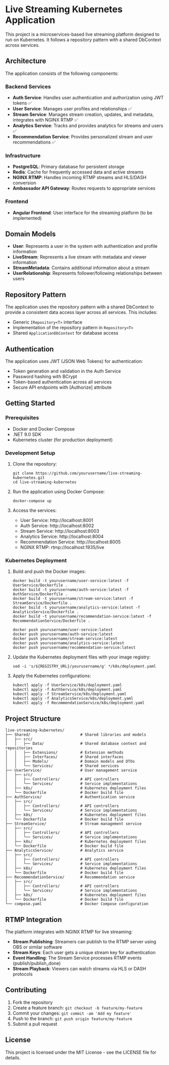 # Live Streaming Kubernetes Application

This project is a microservices-based live streaming platform designed to run on Kubernetes. It follows a repository pattern with a shared DbContext across services.

## Architecture

The application consists of the following components:

### Backend Services

- **Auth Service**: Handles user authentication and authorization using JWT tokens ✅
- **User Service**: Manages user profiles and relationships ✅
- **Stream Service**: Manages stream creation, updates, and metadata, integrates with NGINX RTMP ✅
- **Analytics Service**: Tracks and provides analytics for streams and users ✅
- **Recommendation Service**: Provides personalized stream and user recommendations ✅

### Infrastructure

- **PostgreSQL**: Primary database for persistent storage
- **Redis**: Cache for frequently accessed data and active streams
- **NGINX RTMP**: Handles incoming RTMP streams and HLS/DASH conversion
- **Ambassador API Gateway**: Routes requests to appropriate services

### Frontend

- **Angular Frontend**: User interface for the streaming platform (to be implemented)

## Domain Models

- **User**: Represents a user in the system with authentication and profile information
- **LiveStream**: Represents a live stream with metadata and viewer information
- **StreamMetadata**: Contains additional information about a stream
- **UserRelationship**: Represents follower/following relationships between users

## Repository Pattern

The application uses the repository pattern with a shared DbContext to provide a consistent data access layer across all services. This includes:

- Generic `IRepository<T>` interface
- Implementation of the repository pattern in `Repository<T>`
- Shared `ApplicationDbContext` for database access

## Authentication

The application uses JWT (JSON Web Tokens) for authentication:

- Token generation and validation in the Auth Service
- Password hashing with BCrypt
- Token-based authentication across all services
- Secure API endpoints with [Authorize] attribute

## Getting Started

### Prerequisites

- Docker and Docker Compose
- .NET 9.0 SDK
- Kubernetes cluster (for production deployment)

### Development Setup

1. Clone the repository:
   ```
   git clone https://github.com/yourusername/live-streaming-kubernetes.git
   cd live-streaming-kubernetes
   ```

2. Run the application using Docker Compose:
   ```
   docker-compose up
   ```

3. Access the services:
   - User Service: http://localhost:8001
   - Auth Service: http://localhost:8002
   - Stream Service: http://localhost:8003
   - Analytics Service: http://localhost:8004
   - Recommendation Service: http://localhost:8005
   - NGINX RTMP: rtmp://localhost:1935/live

### Kubernetes Deployment

1. Build and push the Docker images:
   ```
   docker build -t yourusername/user-service:latest -f UserService/Dockerfile .
   docker build -t yourusername/auth-service:latest -f AuthService/Dockerfile .
   docker build -t yourusername/stream-service:latest -f StreamService/Dockerfile .
   docker build -t yourusername/analytics-service:latest -f AnalyticsService/Dockerfile .
   docker build -t yourusername/recommendation-service:latest -f RecommendationService/Dockerfile .
   
   docker push yourusername/user-service:latest
   docker push yourusername/auth-service:latest
   docker push yourusername/stream-service:latest
   docker push yourusername/analytics-service:latest
   docker push yourusername/recommendation-service:latest
   ```

2. Update the Kubernetes deployment files with your image registry:
   ```
   sed -i 's/${REGISTRY_URL}/yourusername/g' */k8s/deployment.yaml
   ```

3. Apply the Kubernetes configurations:
   ```
   kubectl apply -f UserService/k8s/deployment.yaml
   kubectl apply -f AuthService/k8s/deployment.yaml
   kubectl apply -f StreamService/k8s/deployment.yaml
   kubectl apply -f AnalyticsService/k8s/deployment.yaml
   kubectl apply -f RecommendationService/k8s/deployment.yaml
   ```

## Project Structure

```
live-streaming-kubernetes/
├── Shared/                      # Shared libraries and models
│   ├── src/
│   │   ├── Data/                # Shared database context and repositories
│   │   ├── Extensions/          # Extension methods
│   │   ├── Interfaces/          # Shared interfaces
│   │   ├── Models/              # Domain models and DTOs
│   │   └── Services/            # Shared services
├── UserService/                 # User management service
│   ├── src/
│   │   ├── Controllers/         # API controllers
│   │   └── Services/            # Service implementations
│   ├── k8s/                     # Kubernetes deployment files
│   └── Dockerfile               # Docker build file
├── AuthService/                 # Authentication service
│   ├── src/
│   │   ├── Controllers/         # API controllers
│   │   └── Services/            # Service implementations
│   ├── k8s/                     # Kubernetes deployment files
│   └── Dockerfile               # Docker build file
├── StreamService/               # Stream management service
│   ├── src/
│   │   ├── Controllers/         # API controllers
│   │   └── Services/            # Service implementations
│   ├── k8s/                     # Kubernetes deployment files
│   └── Dockerfile               # Docker build file
├── AnalyticsService/            # Analytics service
│   ├── src/
│   │   ├── Controllers/         # API controllers
│   │   └── Services/            # Service implementations
│   ├── k8s/                     # Kubernetes deployment files
│   └── Dockerfile               # Docker build file
├── RecommendationService/       # Recommendation service
│   ├── src/
│   │   ├── Controllers/         # API controllers
│   │   └── Services/            # Service implementations
│   ├── k8s/                     # Kubernetes deployment files
│   └── Dockerfile               # Docker build file
└── compose.yaml                 # Docker Compose configuration
```

## RTMP Integration

The platform integrates with NGINX RTMP for live streaming:

- **Stream Publishing**: Streamers can publish to the RTMP server using OBS or similar software
- **Stream Keys**: Each user gets a unique stream key for authentication
- **Event Handling**: The Stream Service processes RTMP events (publish/publish_done)
- **Stream Playback**: Viewers can watch streams via HLS or DASH protocols

## Contributing

1. Fork the repository
2. Create a feature branch: `git checkout -b feature/my-feature`
3. Commit your changes: `git commit -am 'Add my feature'`
4. Push to the branch: `git push origin feature/my-feature`
5. Submit a pull request

## License

This project is licensed under the MIT License - see the LICENSE file for details.
